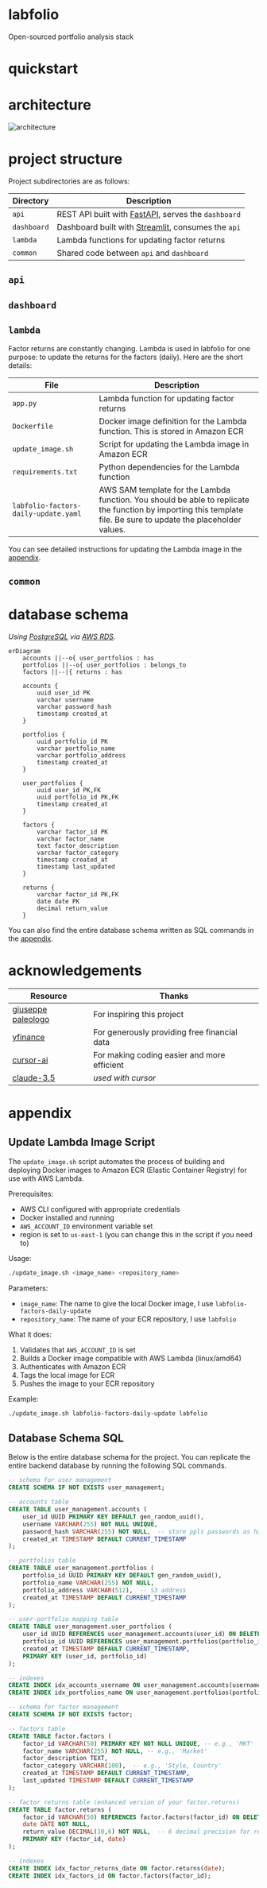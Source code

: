 # labfolio
Open-sourced portfolio analysis stack

# quickstart


# architecture

![architecture](./labfolio-architecture.png)


# project structure

Project subdirectories are as follows:

| Directory | Description |
|-----------|-------------|
| `api`     | REST API built with [FastAPI](https://fastapi.tiangolo.com/), serves the `dashboard` |
| `dashboard`      | Dashboard built with [Streamlit](https://streamlit.io/), consumes the `api` |
| `lambda`  | Lambda functions for updating factor returns |
| `common`  | Shared code between `api` and `dashboard` |

## `api`



## `dashboard`



## `lambda`

Factor returns are constantly changing. Lambda is used in labfolio for one purpose: to update the returns for the factors (daily). Here are the short details:

| File | Description |
|-----------|-------------|
| `app.py`     | Lambda function for updating factor returns |
| `Dockerfile`  | Docker image definition for the Lambda function. This is stored in Amazon ECR |
| `update_image.sh`  | Script for updating the Lambda image in Amazon ECR |
| `requirements.txt`  | Python dependencies for the Lambda function |
| `labfolio-factors-daily-update.yaml`  | AWS SAM template for the Lambda function. You should be able to replicate the function by importing this template file. Be sure to update the placeholder values. |

You can see detailed instructions for updating the Lambda image in the [appendix](#appendix).

## `common`



# database schema

*Using [PostgreSQL](https://www.postgresql.org/) via [AWS RDS](https://aws.amazon.com/rds/).*

```mermaid
erDiagram
    accounts ||--o{ user_portfolios : has
    portfolios ||--o{ user_portfolios : belongs_to
    factors ||--|{ returns : has

    accounts {
        uuid user_id PK
        varchar username
        varchar password_hash
        timestamp created_at
    }

    portfolios {
        uuid portfolio_id PK
        varchar portfolio_name
        varchar portfolio_address
        timestamp created_at
    }

    user_portfolios {
        uuid user_id PK,FK
        uuid portfolio_id PK,FK
        timestamp created_at
    }

    factors {
        varchar factor_id PK
        varchar factor_name
        text factor_description
        varchar factor_category
        timestamp created_at
        timestamp last_updated
    }

    returns {
        varchar factor_id PK,FK
        date date PK
        decimal return_value
    }
```

You can also find the entire database schema written as SQL commands in the [appendix](#appendix).


# acknowledgements

| Resource | Thanks |
|------|---------|
| [giuseppe paleologo](https://linktr.ee/paleologo) | For inspiring this project |
| [yfinance](https://pypi.org/project/yfinance/) | For generously providing free financial data |
| [cursor-ai](https://www.cursor.ai/) | For making coding easier and more efficient |
| [claude-3.5](https://www.anthropic.com/chat) | *used with cursor* |

# appendix

## Update Lambda Image Script

The `update_image.sh` script automates the process of building and deploying Docker images to Amazon ECR (Elastic Container Registry) for use with AWS Lambda.

Prerequisites:

- AWS CLI configured with appropriate credentials
- Docker installed and running
- `AWS_ACCOUNT_ID` environment variable set
- region is set to `us-east-1` (you can change this in the script if you need to)

Usage:

```bash
./update_image.sh <image_name> <repository_name>
```

Parameters:

- `image_name`: The name to give the local Docker image, I use `labfolio-factors-daily-update`
- `repository_name`: The name of your ECR repository, I use `labfolio`

What it does:

1. Validates that `AWS_ACCOUNT_ID` is set
2. Builds a Docker image compatible with AWS Lambda (linux/amd64)
3. Authenticates with Amazon ECR
4. Tags the local image for ECR
5. Pushes the image to your ECR repository

Example:

```bash
./update_image.sh labfolio-factors-daily-update labfolio
```

## Database Schema SQL

Below is the entire database schema for the project. You can replicate the entire backend database by running the following SQL commands.

```sql
-- schema for user management
CREATE SCHEMA IF NOT EXISTS user_management;

-- accounts table
CREATE TABLE user_management.accounts (
    user_id UUID PRIMARY KEY DEFAULT gen_random_uuid(),
    username VARCHAR(255) NOT NULL UNIQUE,
    password_hash VARCHAR(255) NOT NULL,  -- store ppls passwords as hash
    created_at TIMESTAMP DEFAULT CURRENT_TIMESTAMP
);

-- portfolios table
CREATE TABLE user_management.portfolios (
    portfolio_id UUID PRIMARY KEY DEFAULT gen_random_uuid(),
    portfolio_name VARCHAR(255) NOT NULL,
    portfolio_address VARCHAR(512),  -- S3 address
    created_at TIMESTAMP DEFAULT CURRENT_TIMESTAMP
);

-- user-portfolio mapping table
CREATE TABLE user_management.user_portfolios (
    user_id UUID REFERENCES user_management.accounts(user_id) ON DELETE CASCADE,
    portfolio_id UUID REFERENCES user_management.portfolios(portfolio_id) ON DELETE CASCADE,
    created_at TIMESTAMP DEFAULT CURRENT_TIMESTAMP,
    PRIMARY KEY (user_id, portfolio_id)
);

-- indexes
CREATE INDEX idx_accounts_username ON user_management.accounts(username);
CREATE INDEX idx_portfolios_name ON user_management.portfolios(portfolio_name);

-- schema for factor management
CREATE SCHEMA IF NOT EXISTS factor;

-- factors table
CREATE TABLE factor.factors (
    factor_id VARCHAR(50) PRIMARY KEY NOT NULL UNIQUE, -- e.g., 'MKT'
    factor_name VARCHAR(255) NOT NULL, -- e.g., 'Market'
    factor_description TEXT,
    factor_category VARCHAR(100),  -- e.g., 'Style, Country'
    created_at TIMESTAMP DEFAULT CURRENT_TIMESTAMP,
    last_updated TIMESTAMP DEFAULT CURRENT_TIMESTAMP
);

-- factor returns table (enhanced version of your factor.returns)
CREATE TABLE factor.returns (
    factor_id VARCHAR(50) REFERENCES factor.factors(factor_id) ON DELETE CASCADE,
    date DATE NOT NULL,
    return_value DECIMAL(10,6) NOT NULL,  -- 6 decimal precision for returns
    PRIMARY KEY (factor_id, date)
);

-- indexes
CREATE INDEX idx_factor_returns_date ON factor.returns(date);
CREATE INDEX idx_factors_id ON factor.factors(factor_id);
```